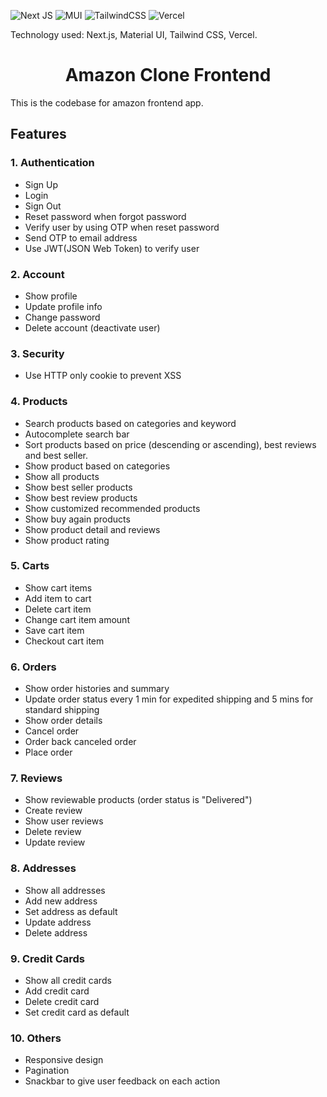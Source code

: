 ![Next JS](https://img.shields.io/badge/Next-black?style=for-the-badge&logo=next.js&logoColor=white)
![MUI](https://img.shields.io/badge/MUI-%230081CB.svg?style=for-the-badge&logo=mui&logoColor=white)
![TailwindCSS](https://img.shields.io/badge/tailwindcss-%2338B2AC.svg?style=for-the-badge&logo=tailwind-css&logoColor=white)
![Vercel](https://img.shields.io/badge/vercel-%23000000.svg?style=for-the-badge&logo=vercel&logoColor=white)

Technology used: Next.js, Material UI, Tailwind CSS, Vercel.

<h1 align="center"> Amazon Clone Frontend </h1>

This is the codebase for amazon frontend app.

## Features

### 1. Authentication

- Sign Up
- Login
- Sign Out
- Reset password when forgot password
- Verify user by using OTP when reset password
- Send OTP to email address
- Use JWT(JSON Web Token) to verify user

### 2. Account

- Show profile
- Update profile info
- Change password
- Delete account (deactivate user)

### 3. Security

- Use HTTP only cookie to prevent XSS

### 4. Products

- Search products based on categories and keyword
- Autocomplete search bar
- Sort products based on price (descending or ascending), best reviews and best seller.
- Show product based on categories
- Show all products
- Show best seller products
- Show best review products
- Show customized recommended products
- Show buy again products
- Show product detail and reviews
- Show product rating

### 5. Carts

- Show cart items
- Add item to cart
- Delete cart item
- Change cart item amount
- Save cart item
- Checkout cart item

### 6. Orders

- Show order histories and summary
- Update order status every 1 min for expedited shipping and 5 mins for standard shipping
- Show order details
- Cancel order
- Order back canceled order
- Place order

### 7. Reviews

- Show reviewable products (order status is "Delivered")
- Create review
- Show user reviews
- Delete review
- Update review

### 8. Addresses

- Show all addresses
- Add new address
- Set address as default
- Update address
- Delete address

### 9. Credit Cards

- Show all credit cards
- Add credit card
- Delete credit card
- Set credit card as default

### 10. Others

- Responsive design
- Pagination
- Snackbar to give user feedback on each action
